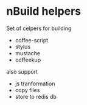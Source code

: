 # nBuild helpers

Set of celpers for building 

* coffee-script
* stylus
* mustache
* coffeekup

also support

* js tranformation
* copy files
* store to redis db
